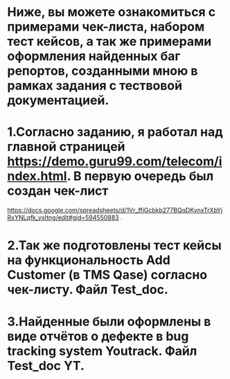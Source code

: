 # Ниже, вы можете ознакомиться с примерами чек-листа, набором тест кейсов, а так же примерами оформления найденных баг репортов, созданными мною в рамках задания с тествовой документацией.
# 1.Согласно заданию, я работал над главной страницей https://demo.guru99.com/telecom/index.html. В первую очередь был создан чек-лист 
https://docs.google.com/spreadsheets/d/1Vr_ffjGcbkb277BQqDKvnxTrXbYjRxYNLqfk_yxltng/edit#gid=594550883 .
# 2.Так же подготовлены тест кейсы на функциональность Add Customer (в TMS Qase) согласно чек-листу. Файл Test_doc.
# 3.Найденные были оформлены в виде отчётов о дефекте в bug tracking system Youtrack. Файл Test_doc YT.
